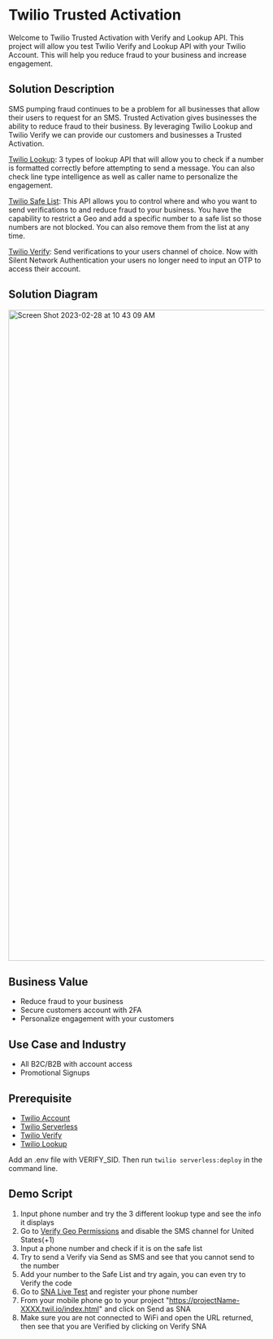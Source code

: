 # Twilio Trusted Activation
Welcome to Twilio Trusted Activation with Verify and Lookup API. This project will allow you test Twilio Verify and Lookup API with your Twilio Account. This will help you reduce fraud to your business and increase engagement.

## Solution Description
SMS pumping fraud continues to be a problem for all businesses that allow their users to request for an SMS. Trusted Activation gives businesses the ability to reduce fraud to their business. By leveraging Twilio Lookup and Twilio Verify we can provide our customers and businesses a Trusted Activation.

[Twilio Lookup](https://www.twilio.com/docs/lookup/v2-api): 3 types of lookup API that will allow you to check if a number is formatted correctly before attempting to send a message. You can also check line type intelligence as well as caller name to personalize the engagement.

[Twilio Safe List](https://www.twilio.com/docs/verify/api/safe-list): This API allows you to control where and who you want to send verifications to and reduce fraud to your business. You have the capability to restrict a Geo and add a specific number to a safe list so those numbers are not blocked. You can also remove them from the list at any time.

[Twilio Verify](https://www.twilio.com/docs/verify/authentication-channels): Send verifications to your users channel of choice. Now with Silent Network Authentication your users no longer need to input an OTP to access their account.

## Solution Diagram

<img width="1278" alt="Screen Shot 2023-02-28 at 10 43 09 AM" src="https://user-images.githubusercontent.com/587503/221948976-de1da325-fa2f-4b61-a05d-284c25c66d40.png">

## Business Value
* Reduce fraud to your business
* Secure customers account with 2FA
* Personalize engagement with your customers

## Use Case and Industry
* All B2C/B2B with account access
* Promotional Signups

## Prerequisite
* [Twilio Account](https://console.twilio.com/)
* [Twilio Serverless](https://www.twilio.com/en-us/serverless)
* [Twilio Verify](https://www.twilio.com/verify)
*  [Twilio Lookup](https://www.twilio.com/en-us/trusted-activation/lookup)

Add an .env file with VERIFY_SID. 
Then run `twilio serverless:deploy` in the command line.
<!-- ## Getting Started
1. Create a [Twilio Service](https://console.twilio.com/us1/develop/functions/services)
<img width="1406" alt="Screen Shot 1" src="https://user-images.githubusercontent.com/587503/219128424-6192a1b7-c18a-49c7-8969-dfc63604f832.png">

2. Click on Add => Add Function
<img width="1406" alt="Screen Shot 2" src="https://user-images.githubusercontent.com/587503/219128847-cc8509c3-86ae-4f30-8d93-b15123c8639e.png">

3. Add lookup_type, safe_list, sent_otp, verify_otp and verify_sna to functions by copying and pasting the code from github project under functions folder, set your functions to Public (Replace Verify Services ID 'VAxxxxxxxxxxxxxxxxxxxxxxxxxxxxxxxx'in sent_otp, verify_otp and verify_sna file )
<img width="1406" alt="Screen Shot 3" src="https://user-images.githubusercontent.com/587503/219130401-d08973fc-6830-40f9-bc13-80beb9007fc1.png">

4. Create a new [Twilio Verify Serice](https://console.twilio.com/us1/develop/verify/services) Provide Friendly name and select: SMS, Whatsapp (will need to request for [Whatsapp Sender](https://www.twilio.com/docs/whatsapp/tutorial/requesting-access-to-whatsapp)), Voice and Enable Fraud Guard. Set your parameter preference and save
<img width="1406" alt="Screen Shot 3" src="https://user-images.githubusercontent.com/587503/219750560-2b397c88-e182-4f2a-a433-c8119ba2dff4.png">

5. Replace Verify Service SID 'VAxxxxxxxxxxxxxxxxxxxxxxxxxxxxxxxx'in sent_otp, verify_otp and verify_sna function

6. Click on Add => Upload File => Upload index.html file from github project and set to Public

7. Change urlSend (5 instance of it in index.html) with your unique project URL, will be "https://projectName-XXXX.twil.io"
<img width="200" alt="Screen Shot 4" src="https://user-images.githubusercontent.com/587503/219131651-78b5ed2d-7e8a-4b14-9508-c4de3883fc2f.png">

8. Click on Deploy All from image above

9. Open Browser and go to "https://projectName-XXXX.twil.io/index.html"
<img width="1406" alt="Screen Shot 4" src="https://user-images.githubusercontent.com/587503/219133969-07a03440-309a-4524-8d48-c9cb7b951888.png">

10. Project Loaded, Have Fun! -->

## Demo Script
1. Input phone number and try the 3 different lookup type and see the info it displays
2. Go to [Verify Geo Permissions](https://console.twilio.com/us1/develop/verify/settings/geopermissions) and disable the SMS channel for United States(+1)
3. Input a phone number and check if it is on the safe list
4. Try to send a Verify via Send as SMS and see that you cannot send to the number
5. Add your number to the Safe List and try again, you can even try to Verify the code
6. Go to [SNA Live Test](https://console.twilio.com/us1/develop/verify/settings/sna) and register your phone number
7. From your mobile phone go to your project "https://projectName-XXXX.twil.io/index.html" and click on Send as SNA
8. Make sure you are not connected to WiFi and open the URL returned, then see that you are Verified by clicking on Verify SNA
